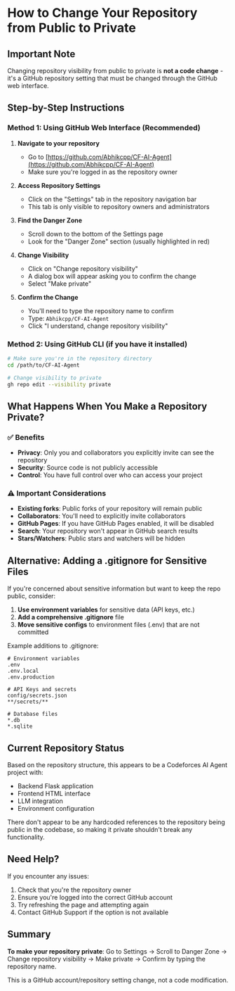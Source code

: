 # How to Change Your Repository from Public to Private

## Important Note
Changing repository visibility from public to private is **not a code change** - it's a GitHub repository setting that must be changed through the GitHub web interface.

## Step-by-Step Instructions

### Method 1: Using GitHub Web Interface (Recommended)

1. **Navigate to your repository**
   - Go to [https://github.com/Abhikcpp/CF-AI-Agent](https://github.com/Abhikcpp/CF-AI-Agent)
   - Make sure you're logged in as the repository owner

2. **Access Repository Settings**
   - Click on the "Settings" tab in the repository navigation bar
   - This tab is only visible to repository owners and administrators

3. **Find the Danger Zone**
   - Scroll down to the bottom of the Settings page
   - Look for the "Danger Zone" section (usually highlighted in red)

4. **Change Visibility**
   - Click on "Change repository visibility"
   - A dialog box will appear asking you to confirm the change
   - Select "Make private"

5. **Confirm the Change**
   - You'll need to type the repository name to confirm
   - Type: `Abhikcpp/CF-AI-Agent`
   - Click "I understand, change repository visibility"

### Method 2: Using GitHub CLI (if you have it installed)

```bash
# Make sure you're in the repository directory
cd /path/to/CF-AI-Agent

# Change visibility to private
gh repo edit --visibility private
```

## What Happens When You Make a Repository Private?

### ✅ Benefits
- **Privacy**: Only you and collaborators you explicitly invite can see the repository
- **Security**: Source code is not publicly accessible
- **Control**: You have full control over who can access your project

### ⚠️ Important Considerations
- **Existing forks**: Public forks of your repository will remain public
- **Collaborators**: You'll need to explicitly invite collaborators
- **GitHub Pages**: If you have GitHub Pages enabled, it will be disabled
- **Search**: Your repository won't appear in GitHub search results
- **Stars/Watchers**: Public stars and watchers will be hidden

## Alternative: Adding a .gitignore for Sensitive Files

If you're concerned about sensitive information but want to keep the repo public, consider:

1. **Use environment variables** for sensitive data (API keys, etc.)
2. **Add a comprehensive .gitignore** file
3. **Move sensitive configs** to environment files (.env) that are not committed

Example additions to .gitignore:
```
# Environment variables
.env
.env.local
.env.production

# API Keys and secrets
config/secrets.json
**/secrets/**

# Database files
*.db
*.sqlite
```

## Current Repository Status

Based on the repository structure, this appears to be a Codeforces AI Agent project with:
- Backend Flask application
- Frontend HTML interface  
- LLM integration
- Environment configuration

There don't appear to be any hardcoded references to the repository being public in the codebase, so making it private shouldn't break any functionality.

## Need Help?

If you encounter any issues:
1. Check that you're the repository owner
2. Ensure you're logged into the correct GitHub account
3. Try refreshing the page and attempting again
4. Contact GitHub Support if the option is not available

## Summary

**To make your repository private**: Go to Settings → Scroll to Danger Zone → Change repository visibility → Make private → Confirm by typing the repository name.

This is a GitHub account/repository setting change, not a code modification.